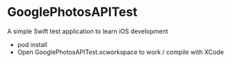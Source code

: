 # GooglePhotosAPITest
A simple Swift test application to learn iOS development

- pod install
- Open GooglePhotosAPITest.xcworkspace to work / compile with XCode
